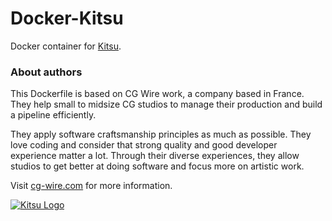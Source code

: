 # Docker-Kitsu

Docker container for [Kitsu](https://kitsu.cg-wire.com/).

### About authors

This Dockerfile is based on CG Wire work, a company based in France. They help small
to midsize CG studios to manage their production and build a pipeline
efficiently.

They apply software craftsmanship principles as much as possible. They love
coding and consider that strong quality and good developer experience matter a lot.
Through their diverse experiences, they allow studios to get better at doing
software and focus more on  artistic work.

Visit [cg-wire.com](https://cg-wire.com) for more information.

[![Kitsu Logo](https://www.cg-wire.com/fr/images/kitsu.png)](https://kitsu.cg-wire.com/)